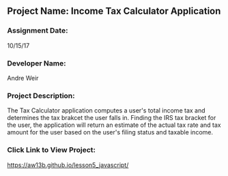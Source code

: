 ## Project Name:  Income Tax Calculator Application

### Assignment Date:  
10/15/17

### Developer Name:  
Andre Weir

### Project Description:
The Tax Calculator application computes a user's total income tax and determines the tax brakcet the user falls in. Finding the IRS tax bracket for the user, the application will return an estimate of the actual tax rate and tax amount for the user based on the user's filing status and taxable income. 

### Click Link to View Project:
https://aw13b.github.io/lesson5_javascript/




